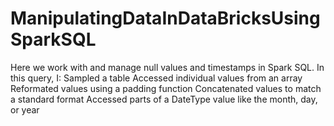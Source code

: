 # ManipulatingDataInDataBricksUsingSparkSQL
Here we work with and manage null values and timestamps in Spark SQL. In this query, I:
Sampled a table 
Accessed individual values from an array 
Reformated values using a padding function 
Concatenated values to match a standard format 
Accessed parts of a DateType value like the month, day, or year
